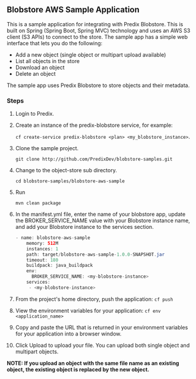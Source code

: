 ## Blobstore AWS Sample Application

This is a sample application for integrating with Predix Blobstore. This is built on Spring (Spring Boot, Spring MVC) technology and uses an AWS S3 client (S3 APIs) to connect to the store. The sample app has a simple web interface that lets you do the following:

- Add a new object (single object or multipart upload available)
- List all objects in the store
- Download an object
- Delete an object   

The sample app uses Predix Blobstore to store objects and their metadata.

### Steps

1. Login to Predix.
2. Create an instance of the predix-blobstore service, for example: <p> `cf create-service predix-blobstore <plan> <my_blobstore_instance>`.
3. Clone the sample project. <p> `git clone http://github.com/PredixDev/blobstore-samples.git`
4. Change to the object-store sub directory. <p> `cd blobstore-samples/blobstore-aws-sample`
5. Run <p> `mvn clean package`
6. In the manifest.yml file, enter the name of your blobstore app, update the BROKER_SERVICE_NAME value with your Blobstore instance name, and add your Blobstore instance to the services section. <p>

    ```java
    - name: blobstore-aws-sample
        memory: 512M
        instances: 1
        path: target/blobstore-aws-sample-1.0.0-SNAPSHOT.jar
        timeout: 180
        buildpack: java_buildpack
        env:
          BROKER_SERVICE_NAME: <my-blobstore-instance>
        services:
         - <my-blobstore-instance>
    ```
7. From the project's home directory, push the application: `cf push`
8. View the environment variables for your application: `cf env <application_name>`
9. Copy and paste the URL that is returned in your environment variables for your application into a browser window.
10. Click Upload to upload your file. You can upload both single object and multipart objects.
<p> <b>NOTE: If you upload an object with the same file name as an existing object, the existing object is replaced by the new object.</b> 


